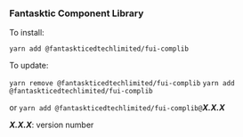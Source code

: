 ### Fantasktic Component Library

To install:

`yarn add @fantaskticedtechlimited/fui-complib`

To update:

`yarn remove @fantaskticedtechlimited/fui-complib`
`yarn add @fantaskticedtechlimited/fui-complib`

or 
`yarn add @fantaskticedtechlimited/fui-complib@`**_X.X.X_**

**_X.X.X_**: version number